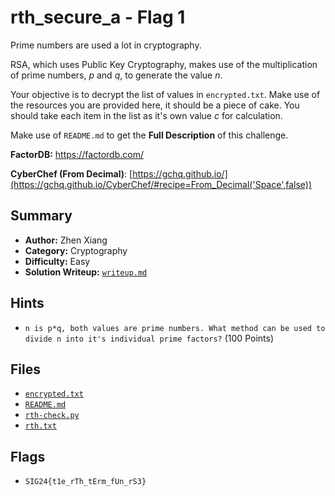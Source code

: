 # rth_secure_a - Flag 1

Prime numbers are used a lot in cryptography.

RSA, which uses Public Key Cryptography, makes use of the multiplication of prime numbers, *p* and *q*, to generate the value *n*.

Your objective is to decrypt the list of values in `encrypted.txt`.
Make use of the resources you are provided here, it should be a piece of cake.
You should take each item in the list as it's own value *c* for calculation.

Make use of `README.md` to get the **Full Description** of this challenge.

**FactorDB:** https://factordb.com/

**CyberChef (From Decimal)**: [https://gchq.github.io/](https://gchq.github.io/CyberChef/#recipe=From_Decimal('Space',false))

## Summary
- **Author:** Zhen Xiang
- **Category:** Cryptography
- **Difficulty:** Easy
- **Solution Writeup:** [`writeup.md`](./soln/writeup.md)

## Hints
- `n is p*q, both values are prime numbers. What method can be used to divide n into it's individual prime factors?` (100 Points)

## Files
- [`encrypted.txt`](./dist/encrypted.txt)
- [`README.md`](./dist/README.md)
- [`rth-check.py`](./dist/rth-check.py)
- [`rth.txt`](./dist/rth.txt)

## Flags
- `SIG24{t1e_rTh_tErm_fUn_rS3}`
